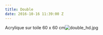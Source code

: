 ```yaml
---
title: Double
date: 2016-10-16 11:39:00 Z
---
```


Acrylique sur toile
60 x 60 cm![double_hd.jpg](/uploads/double_hd.jpg)